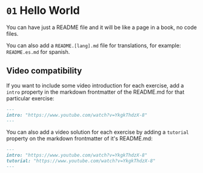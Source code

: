 # `01` Hello World

You can have just a README file and it will be like a page in a book, no code files.

You can also add a `README.[lang].md` file for translations, for example: `README.es.md` for spanish.

## Video compatibility

If you want to include some video introduction for each exercise, add a `intro` property in the markdown frontmatter of the README.md for that particular exercise:

```markdown
---
intro: "https://www.youtube.com/watch?v=YkgkThdzX-8"
---
```

You can also add a video solution for each exercise by adding a `tutorial` property on the markdown frontmatter of it's README.md:


```markdown
---
intro: "https://www.youtube.com/watch?v=YkgkThdzX-8"
tutorial: "https://www.youtube.com/watch?v=YkgkThdzX-8"
---
```